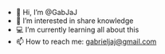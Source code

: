 - 👋  Hi, I’m @GabJaJ
- 🔎  I’m interested in share knowledge
- 💻  I’m currently learning all about this
- 📫  How to reach me: gabrieljaj@gmail.com

<!---
GabJaJ/GabJaJ is a ✨ special ✨ repository because its `README.md` (this file) appears on your GitHub profile.
You can click the Preview link to take a look at your changes.
--->
